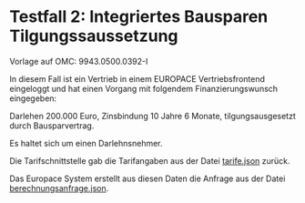 

# Testfall 2: Integriertes Bausparen Tilgungssaussetzung

Vorlage auf OMC: 9943.0500.0392-I 

In diesem Fall ist ein Vertrieb in einem EUROPACE Vertriebsfrontend eingeloggt und
hat einen Vorgang mit folgendem Finanzierungswunsch eingegeben:

Darlehen 200.000 Euro, Zinsbindung 10 Jahre 6 Monate, tilgungsausgesetzt durch Bausparvertrag.

Es haltet sich um einen Darlehnsnehmer.

Die Tarifschnittstelle gab die Tarifangaben aus der Datei [tarife.json](tarife.json) zurück.

Das Europace System erstellt aus diesen Daten die Anfrage aus der Datei [berechnungsanfrage.json](berechnungsanfrage.json).


